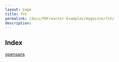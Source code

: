 ```yaml
---
layout: page
title: fnt
permalink: /docs/PDFreactor-Examples/magazine/fnt/
description: 
---
```


## Index
<div class="boxes">
                            <a href="/compare.html2pdf.tools/docs/PDFreactor-Examples/magazine/fnt/opensans/">
                                opensans
                            </a>
</div>


